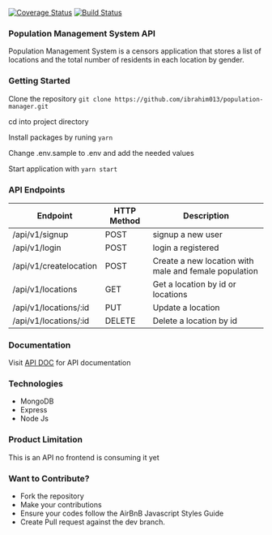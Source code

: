 [![Coverage Status](https://coveralls.io/repos/github/ibrahim013/population-manager/badge.svg?branch=dev)](https://coveralls.io/github/ibrahim013/population-manager?branch=dev) [![Build Status](https://travis-ci.org/ibrahim013/population-manager.svg?branch=dev)](https://travis-ci.org/ibrahim013/population-manager)

### Population Management System API

Population Management System is a censors application that stores a list of locations and the total number of residents in each location by gender.

### Getting Started

Clone the repository `git clone https://github.com/ibrahim013/population-manager.git`

cd into project directory

Install packages by runing `yarn`

Change .env.sample to .env and add the needed values

Start application with `yarn start`

### API Endpoints
|Endpoint |	HTTP Method |	Description|
|---------|-------------|------------|
|/api/v1/signup|	POST |	signup a new user |
|/api/v1/login |	POST |	login a registered|
|/api/v1/createlocation|	POST|	Create a new location with male and female population|
|/api/v1/locations|	GET	| Get a location by id or locations |
|/api/v1/locations/:id|	PUT |	Update a location |
|/api/v1/locations/:id|	DELETE |	Delete a location by id|

### Documentation
Visit [API DOC](https://documenter.getpostman.com/view/4905727/S11BxgzP) for API documentation

### Technologies
* MongoDB
* Express
* Node Js

### Product Limitation
This is an API no frontend is consuming it yet

### Want to Contribute?
* Fork the repository
* Make your contributions
* Ensure your codes follow the AirBnB Javascript Styles Guide
* Create Pull request against the dev branch.

